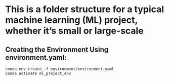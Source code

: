# This is a folder structure for a typical machine learning (ML) project, whether it’s small or large-scale

## Creating the Environment Using environment.yaml:

```
conda env create -f environment/environment.yaml
conda activate ml_project_env
```
